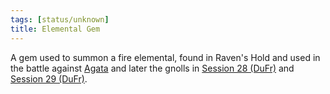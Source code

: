 ```yaml
---
tags: [status/unknown]
title: Elemental Gem
---
```


A gem used to summon a fire elemental, found in Raven's Hold and used in the battle against [Agata](<../../../../people/fey/agata.md>) and later the gnolls in [Session 28 (DuFr)](<../../session-notes/session-28-dufr.md>) and [Session 29 (DuFr)](<../../session-notes/session-29-dufr.md>). 